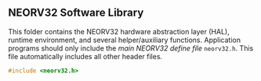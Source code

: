 ## NEORV32 Software Library

This folder contains the NEORV32 hardware abstraction layer (HAL), runtime
environment, and several helper/auxiliary functions. Application programs
should only include the *main NEORV32 define file* `neorv32.h`. This file
automatically includes all other header files.

```c
#include <neorv32.h>
```
